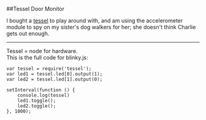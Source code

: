 ##Tessel Door Monitor

I bought a [tessel] to play around with, and am using the accelerometer module to spy on my sister's dog walkers for her; she doesn't think Charlie gets out enough.  

---
Tessel = node for hardware.  
This is the full code for blinky.js:

```
var tessel = require('tessel');
var led1 = tessel.led[0].output(1);
var led2 = tessel.led[1].output(0);

setInterval(function () {
    console.log(tessel)
    led1.toggle();
    led2.toggle();
}, 1000);
```


[tessel]:https://tessel.io/
